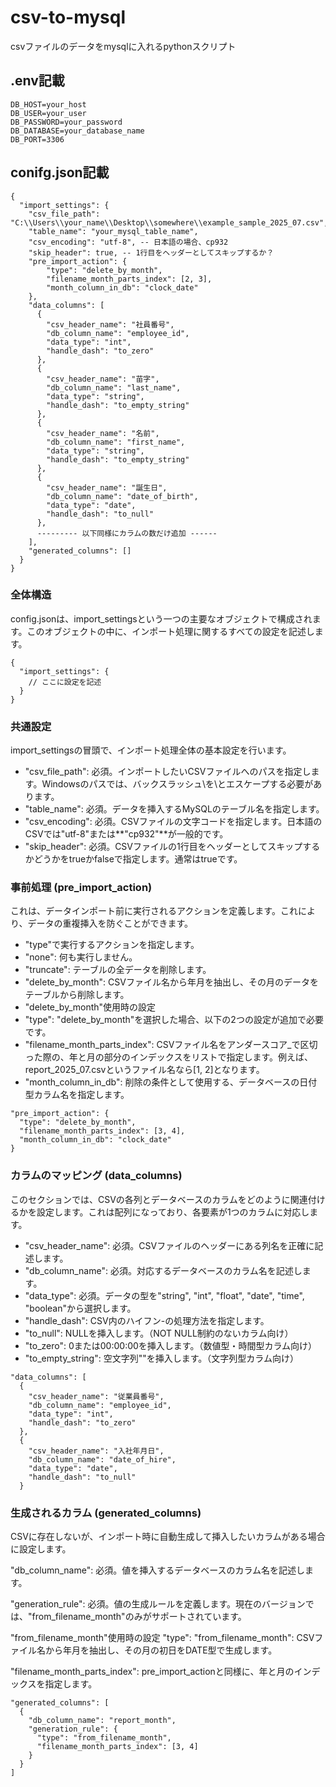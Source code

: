 # csv-to-mysql
csvファイルのデータをmysqlに入れるpythonスクリプト

## .env記載
```
DB_HOST=your_host
DB_USER=your_user
DB_PASSWORD=your_password
DB_DATABASE=your_database_name
DB_PORT=3306
```
## conifg.json記載

```
{
  "import_settings": {
    "csv_file_path": "C:\\Users\\your_name\\Desktop\\somewhere\\example_sample_2025_07.csv",
    "table_name": "your_mysql_table_name",
    "csv_encoding": "utf-8", -- 日本語の場合、cp932
    "skip_header": true, -- 1行目をヘッダーとしてスキップするか？
    "pre_import_action": {
        "type": "delete_by_month",
        "filename_month_parts_index": [2, 3],
        "month_column_in_db": "clock_date"
    },
    "data_columns": [
      {
        "csv_header_name": "社員番号",
        "db_column_name": "employee_id",
        "data_type": "int",
        "handle_dash": "to_zero"
      },
      {
        "csv_header_name": "苗字",
        "db_column_name": "last_name",
        "data_type": "string",
        "handle_dash": "to_empty_string"
      },
      {
        "csv_header_name": "名前",
        "db_column_name": "first_name",
        "data_type": "string",
        "handle_dash": "to_empty_string"
      },
      {
        "csv_header_name": "誕生日",
        "db_column_name": "date_of_birth",
        "data_type": "date",
        "handle_dash": "to_null"
      },
      --------- 以下同様にカラムの数だけ追加 ------
    ],
    "generated_columns": []
  }
}

```

### 全体構造
config.jsonは、import_settingsという一つの主要なオブジェクトで構成されます。このオブジェクトの中に、インポート処理に関するすべての設定を記述します。

```
{
  "import_settings": {
    // ここに設定を記述
  }
}
```

### 共通設定
import_settingsの冒頭で、インポート処理全体の基本設定を行います。

- "csv_file_path": 必須。インポートしたいCSVファイルへのパスを指定します。Windowsのパスでは、バックスラッシュ\を\\とエスケープする必要があります。
- "table_name": 必須。データを挿入するMySQLのテーブル名を指定します。
- "csv_encoding": 必須。CSVファイルの文字コードを指定します。日本語のCSVでは"utf-8"または**"cp932"**が一般的です。
- "skip_header": 必須。CSVファイルの1行目をヘッダーとしてスキップするかどうかをtrueかfalseで指定します。通常はtrueです。

### 事前処理 (pre_import_action)
これは、データインポート前に実行されるアクションを定義します。これにより、データの重複挿入を防ぐことができます。

- "type"で実行するアクションを指定します。
- "none": 何も実行しません。
- "truncate": テーブルの全データを削除します。
- "delete_by_month": CSVファイル名から年月を抽出し、その月のデータをテーブルから削除します。
- "delete_by_month"使用時の設定
- "type": "delete_by_month"を選択した場合、以下の2つの設定が追加で必要です。
- "filename_month_parts_index": CSVファイル名をアンダースコア_で区切った際の、年と月の部分のインデックスをリストで指定します。例えば、report_2025_07.csvというファイル名なら[1, 2]となります。
- "month_column_in_db": 削除の条件として使用する、データベースの日付型カラム名を指定します。

```
"pre_import_action": {
  "type": "delete_by_month",
  "filename_month_parts_index": [3, 4],
  "month_column_in_db": "clock_date"
}
```

### カラムのマッピング (data_columns)
このセクションでは、CSVの各列とデータベースのカラムをどのように関連付けるかを設定します。これは配列になっており、各要素が1つのカラムに対応します。

- "csv_header_name": 必須。CSVファイルのヘッダーにある列名を正確に記述します。
- "db_column_name": 必須。対応するデータベースのカラム名を記述します。
- "data_type": 必須。データの型を"string", "int", "float", "date", "time", "boolean"から選択します。
- "handle_dash": CSV内のハイフン-の処理方法を指定します。
- "to_null": NULLを挿入します。（NOT NULL制約のないカラム向け）
- "to_zero": 0または00:00:00を挿入します。（数値型・時間型カラム向け）
- "to_empty_string": 空文字列""を挿入します。（文字列型カラム向け）

```
"data_columns": [
  {
    "csv_header_name": "従業員番号",
    "db_column_name": "employee_id",
    "data_type": "int",
    "handle_dash": "to_zero"
  },
  {
    "csv_header_name": "入社年月日",
    "db_column_name": "date_of_hire",
    "data_type": "date",
    "handle_dash": "to_null"
  }
```

### 生成されるカラム (generated_columns)
CSVに存在しないが、インポート時に自動生成して挿入したいカラムがある場合に設定します。

"db_column_name": 必須。値を挿入するデータベースのカラム名を記述します。

"generation_rule": 必須。値の生成ルールを定義します。現在のバージョンでは、"from_filename_month"のみがサポートされています。

"from_filename_month"使用時の設定
"type": "from_filename_month": CSVファイル名から年月を抽出し、その月の初日をDATE型で生成します。

"filename_month_parts_index": pre_import_actionと同様に、年と月のインデックスを指定します。

```
"generated_columns": [
  {
    "db_column_name": "report_month",
    "generation_rule": {
      "type": "from_filename_month",
      "filename_month_parts_index": [3, 4]
    }
  }
]
```
